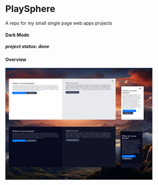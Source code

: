 # PlaySphere
A repo for my small single page web apps projects

#### Dark Mode 
##### project status: done
#### Overview
<img src="images/darkmode.png" width="460px" height="350px" alt="darkmode ui overview">
